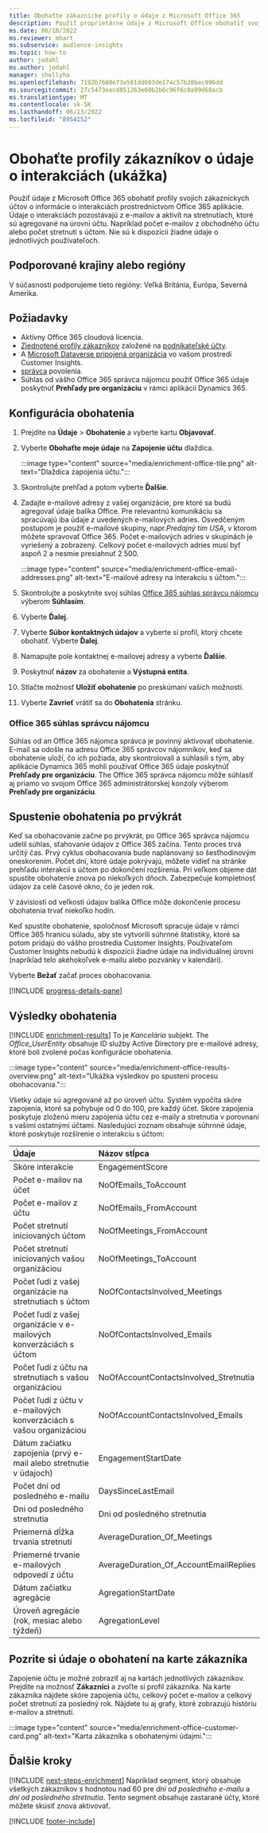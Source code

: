 ```yaml
---
title: Obohaťte zákaznícke profily o údaje z Microsoft Office 365
description: Použiť proprietárne údaje z Microsoft Office obohatiť svoje profily zákazníkov o údaje o interakciách.
ms.date: 06/10/2022
ms.reviewer: mhart
ms.subservice: audience-insights
ms.topic: how-to
author: jodahl
ms.author: jodahl
manager: shellyha
ms.openlocfilehash: 7192b7680e73a581dd603de174c57b20bec996dd
ms.sourcegitcommit: 27c5473eecd851263e60b2b6c96f6c0a99d68acb
ms.translationtype: MT
ms.contentlocale: sk-SK
ms.lasthandoff: 06/13/2022
ms.locfileid: "8954152"
---
```

# <a name="enrich-customer-profiles-with-engagement-data-preview"></a>Obohaťte profily zákazníkov o údaje o interakciách (ukážka)

Použiť údaje z Microsoft Office 365 obohatiť profily svojich zákazníckych účtov o informácie o interakciách prostredníctvom Office 365 aplikácie. Údaje o interakciách pozostávajú z e-mailov a aktivít na stretnutiach, ktoré sú agregované na úrovni účtu. Napríklad počet e-mailov z obchodného účtu alebo počet stretnutí s účtom. Nie sú k dispozícii žiadne údaje o jednotlivých používateľoch.

## <a name="supported-countries-or-regions"></a>Podporované krajiny alebo regióny

V súčasnosti podporujeme tieto regióny: Veľká Británia, Európa, Severná Amerika.

## <a name="prerequisites"></a>Požiadavky

- Aktívny Office 365 cloudová licencia.
- [Zjednotené profily zákazníkov](customer-profiles.md) založené na [podnikateľské účty](work-with-business-accounts.md).
- A [Microsoft Dataverse pripojená organizácia](create-environment.md#step-3-connect-to-microsoft-dataverse) vo vašom prostredí Customer Insights.
- [správca](permissions.md#admin) povolenia.
- Súhlas od vášho Office 365 správca nájomcu použiť Office 365 údaje poskytnúť **Prehľady pre organizáciu** v rámci aplikácií Dynamics 365.

## <a name="configure-the-enrichment"></a>Konfigurácia obohatenia

1. Prejdite na **Údaje** > **Obohatenie** a vyberte kartu **Objavovať**.

1. Vyberte **Obohaťte moje údaje** na **Zapojenie účtu** dlaždica.

   :::image type="content" source="media/enrichment-office-tile.png" alt-text="Dlaždica zapojenia účtu.":::

1. Skontrolujte prehľad a potom vyberte **Ďalšie**.

1. Zadajte e-mailové adresy z vašej organizácie, pre ktoré sa budú agregovať údaje balíka Office. Pre relevantnú komunikáciu sa spracúvajú iba údaje z uvedených e-mailových adries. Osvedčeným postupom je použiť e-mailové skupiny, napr.*Predajný tím USA*, v ktorom môžete spravovať Office 365. Počet e-mailových adries v skupinách je vyriešený a zobrazený. Celkový počet e-mailových adries musí byť aspoň 2 a nesmie presiahnuť 2 500.

   :::image type="content" source="media/enrichment-office-email-addresses.png" alt-text="E-mailové adresy na interakciu s účtom.":::

1. Skontrolujte a poskytnite svoj súhlas [Office 365 súhlas správcu nájomcu](#office-365-tenant-administrator-consent) výberom **Súhlasím**.

1. Vyberte **Ďalej**.

1. Vyberte **Súbor kontaktných údajov** a vyberte si profil, ktorý chcete obohatiť. Vyberte **Ďalej**.

1. Namapujte pole kontaktnej e-mailovej adresy a vyberte **Ďalšie**.

1. Poskytnúť **názov** za obohatenie a **Výstupná entita**.

1. Stlačte možnosť **Uložiť obohatenie** po preskúmaní vašich možností.

1. Vyberte **Zavrieť** vrátiť sa do **Obohatenia** stránku.

### <a name="office-365-tenant-administrator-consent"></a>Office 365 súhlas správcu nájomcu

Súhlas od an Office 365 nájomca správca je povinný aktivovať obohatenie. E-mail sa odošle na adresu Office 365 správcov nájomníkov, keď sa obohatenie uloží, čo ich požiada, aby skontrolovali a súhlasili s tým, aby aplikácie Dynamics 365 mohli používať Office 365 údaje poskytnúť **Prehľady pre organizáciu**. The Office 365 správca nájomcu môže súhlasiť aj priamo vo svojom Office 365 administrátorskej konzoly výberom **Prehľady pre organizáciu**.

## <a name="running-the-enrichment-for-the-first-time"></a>Spustenie obohatenia po prvýkrát

Keď sa obohacovanie začne po prvýkrát, po Office 365 správca nájomcu udelil súhlas, sťahovanie údajov z Office 365 začína. Tento proces trvá určitý čas. Prvý cyklus obohacovania bude naplánovaný so šesťhodinovým oneskorením. Počet dní, ktoré údaje pokrývajú, môžete vidieť na stránke prehľadu interakcií s účtom po dokončení rozšírenia. Pri veľkom objeme dát spustite obohatenie znova po niekoľkých dňoch. Zabezpečuje kompletnosť údajov za celé časové okno, čo je jeden rok.

V závislosti od veľkosti údajov balíka Office môže dokončenie procesu obohatenia trvať niekoľko hodín.

Keď spustíte obohatenie, spoločnosť Microsoft spracuje údaje v rámci Office 365 hranicu súladu, aby ste vytvorili súhrnné štatistiky, ktoré sa potom pridajú do vášho prostredia Customer Insights. Používateľom Customer Insights nebudú k dispozícii žiadne údaje na individuálnej úrovni (napríklad telo akéhokoľvek e-mailu alebo pozvánky v kalendári).

Vyberte **Bežať** začať proces obohacovania.

[!INCLUDE [progress-details-pane](includes/progress-details-pane.md)]

## <a name="enrichment-results"></a>Výsledky obohatenia

[!INCLUDE [enrichment-results](includes/enrichment-results.md)] To je *Kancelária* subjekt. The *Office_UserEntity* obsahuje ID služby Active Directory pre e-mailové adresy, ktoré boli zvolené počas konfigurácie obohatenia.

:::image type="content" source="media/enrichment-office-results-overview.png" alt-text="Ukážka výsledkov po spustení procesu obohacovania.":::

Všetky údaje sú agregované až po úroveň účtu. Systém vypočíta skóre zapojenia, ktoré sa pohybuje od 0 do 100, pre každý účet. Skóre zapojenia poskytuje zloženú mieru zapojenia účtu cez e-maily a stretnutia v porovnaní s vašimi ostatnými účtami. Nasledujúci zoznam obsahuje súhrnné údaje, ktoré poskytuje rozšírenie o interakciu s účtom:

| Údaje                                                                              | Názov stĺpca                              |
| :-------------------------------------------------------------------------------- |:---------------------------------------- |
| Skóre interakcie                                                                  |  EngagementScore                         |
| Počet e-mailov na účet                                                       |  NoOfEmails_ToAccount                    |
| Počet e-mailov z účtu                                                     |  NoOfEmails_FromAccount                  |
| Počet stretnutí iniciovaných účtom                                           |  NoOfMeetings_FromAccount                |
| Počet stretnutí iniciovaných vašou organizáciou                                 |  NoOfMeetings_ToAccount                  |
| Počet ľudí z vašej organizácie na stretnutiach s účtom                  |  NoOfContactsInvolved_Meetings           |
| Počet ľudí z vašej organizácie v e-mailových konverzáciách s účtom       |  NoOfContactsInvolved_Emails             |
| Počet ľudí z účtu na stretnutiach s vašou organizáciou                  |  NoOfAccountContactsInvolved_Stretnutia    |
| Počet ľudí z účtu v e-mailových konverzáciách s vašou organizáciou       |  NoOfAccountContactsInvolved_Emails      |
| Dátum začiatku zapojenia (prvý e-mail alebo stretnutie v údajoch)                        |  EngagementStartDate                     |
| Počet dní od posledného e-mailu                                                             |  DaysSinceLastEmail                      |
| Dni od posledného stretnutia                                                           |  Dni od posledného stretnutia                    |
| Priemerná dĺžka trvania stretnutí                                                      |  AverageDuration_Of_Meetings             |
| Priemerné trvanie e-mailových odpovedí z účtu                                    |  AverageDuration_Of_AccountEmailReplies  |
| Dátum začiatku agregácie                                                            |  AgregationStartDate                    |
| Úroveň agregácie (rok, mesiac alebo týždeň)                                          |  AgregationLevel                        |

## <a name="see-enrichment-data-on-the-customer-card"></a>Pozrite si údaje o obohatení na karte zákazníka

Zapojenie účtu je možné zobraziť aj na kartách jednotlivých zákazníkov. Prejdite na možnosť **Zákazníci** a zvoľte si profil zákazníka. Na karte zákazníka nájdete skóre zapojenia účtu, celkový počet e-mailov a celkový počet stretnutí za posledný rok. Nájdete tu aj grafy, ktoré zobrazujú históriu e-mailov a stretnutí.

:::image type="content" source="media/enrichment-office-customer-card.png" alt-text="Karta zákazníka s obohatenými údajmi.":::

## <a name="next-steps"></a>Ďalšie kroky

[!INCLUDE [next-steps-enrichment](includes/next-steps-enrichment.md)]
Napríklad segment, ktorý obsahuje všetkých zákazníkov s hodnotou nad 60 pre *dní od posledného e-mailu* a *dní od posledného stretnutia*. Tento segment obsahuje zastarané účty, ktoré môžete skúsiť znova aktivovať.

[!INCLUDE [footer-include](includes/footer-banner.md)]
